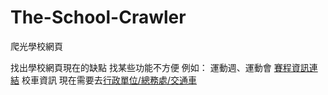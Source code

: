 # The-School-Crawler
爬光學校網頁

找出學校網頁現在的缺點
找某些功能不方便
例如：
運動週、運動會 [賽程資訊連結](https://www.smartevent.cc/c0001)
校車資訊 現在需要去[行政單位/總務處/交通車](https://www.cjshs.tn.edu.tw/p/412-1000-807.php?Lang=zh-tw)
